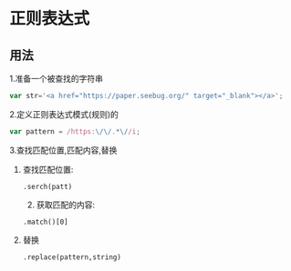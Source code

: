 # 正则表达式

## 用法

1.准备一个被查找的字符串

```js
var str='<a href="https://paper.seebug.org/" target="_blank"></a>';
```

2.定义正则表达式模式(规则)的

```js
var pattern = /https:\/\/.*\//i;
```



3.查找匹配位置,匹配内容,替换

 1. 查找匹配位置:

    ```
    .serch(patt)
    ```

	2. 获取匹配的内容:

    ```
    .match()[0]
    ```

3. 替换

   ```
   .replace(pattern,string)
   ```

   

